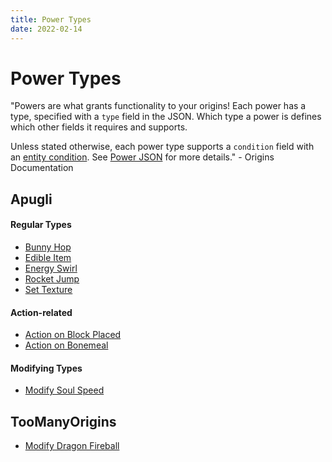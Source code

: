 ```yaml
---
title: Power Types
date: 2022-02-14
---
```


# Power Types

"Powers are what grants functionality to your origins! Each power has a type, specified with a `type` field in the JSON. Which type a power is defines which other fields it requires and supports.

Unless stated otherwise, each power type supports a `condition` field with an [entity condition](https://origins.readthedocs.io/en/latest/entity_conditions/). See [Power JSON](https://origins.readthedocs.io/en/latest/power_json/) for more details." - Origins Documentation

## Apugli

#### Regular Types
* [Bunny Hop](bunny_hop)
* [Edible Item](edible_item)
* [Energy Swirl](energy_swirl)
* [Rocket Jump](rocket_jump)
* [Set Texture](set_texture)

#### Action-related
- [Action on Block Placed](action_on_block_placed)
- [Action on Bonemeal](action_on_bonemeal)

#### Modifying Types
* [Modify Soul Speed](modify_soul_speed)

## TooManyOrigins
* [Modify Dragon Fireball](modify_dragon_fireball)